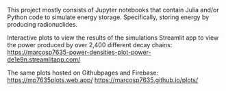 This project mostly consists of Jupyter notebooks that contain Julia and/or Python code to simulate energy storage. Specifically, storing energy by producing radionuclides. 

Interactive plots to view the results of the simulations
Streamlit app to view the power produced by over 2,400 different decay chains: 
    https://marcosp7635-power-densities-plot-power-de1e9n.streamlitapp.com/ 
 
The same plots hosted on Githubpages and Firebase: 
    https://mp7635plots.web.app/ 
    https://marcosp7635.github.io/plots/ 


    
